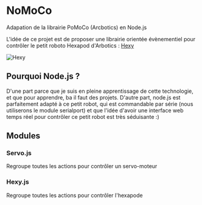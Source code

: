 NoMoCo
======

Adapation de la librairie PoMoCo (Arcbotics) en Node.js

L'idée de ce projet est de proposer une librairie orientée évènementiel pour contrôler le petit roboto Hexapod d'Arbotics : [Hexy](http://arcbotics.com/products/hexy/)

![Hexy](http://farm8.staticflickr.com/7073/7173400392_1f5d362a44.jpg)

## Pourquoi Node.js ?

D'une part parce que je suis en pleine apprentissage de cette technologie, et que pour apprendre, ba il faut des projets. D'autre part, node.js est parfaitement adapté à ce petit robot, qui est commandable par série (nous utiliserons le module serialport) et que l'idée d'avoir une interface web temps réel pour contrôler ce petit robot est très séduisante :)

## Modules

### Servo.js

Regroupe toutes les actions pour contrôler un servo-moteur

### Hexy.js

Regroupe toutes les actions pour contrôler l'hexapode